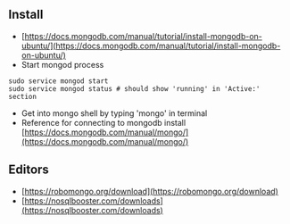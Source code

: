 ## Install
- [https://docs.mongodb.com/manual/tutorial/install-mongodb-on-ubuntu/](https://docs.mongodb.com/manual/tutorial/install-mongodb-on-ubuntu/)
- Start mongod process
```
sudo service mongod start
sudo service mongod status # should show 'running' in 'Active:' section
```
- Get into mongo shell by typing 'mongo' in terminal
- Reference for connecting to mongodb install
[https://docs.mongodb.com/manual/mongo/](https://docs.mongodb.com/manual/mongo/)

## Editors
- [https://robomongo.org/download](https://robomongo.org/download)
- [https://nosqlbooster.com/downloads](https://nosqlbooster.com/downloads)